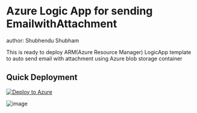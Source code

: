 # Azure Logic App for sending EmailwithAttachment
author: Shubhendu Shubham

This is ready to deploy ARM(Azure Resource Manager) LogicApp template to auto send email with attachment using Azure blob storage container 

## Quick Deployment

[![Deploy to Azure](https://aka.ms/deploytoazurebutton)](https://portal.azure.com/#create/Microsoft.Template/uri/https%3A%2F%2Fraw.githubusercontent.com%2FAzure%2Flogicapps%2Fmaster%2FLogicApp%2FSend-Email-with-attachment%2Fazuredeploy.json) 

![image](https://github.com/sivolko/EmailwithAttachment/assets/42417756/22a0e11b-689c-46fe-a19f-b8c6943dd80a)

